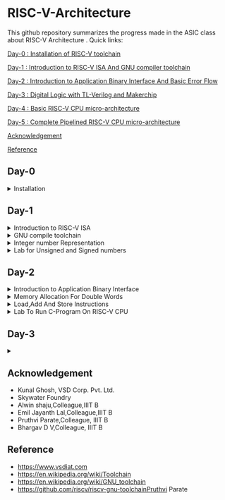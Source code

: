# RISC-V-Architecture

This github repository summarizes the progress made in the ASIC class about RISC-V Architecture . Quick links:

[Day-0 : Installation of RISC-V toolchain](#day-0)

[Day-1 : Introduction to RISC-V ISA And GNU compiler toolchain](#day-1)

[Day-2 : Introduction to Application Binary Interface And Basic Error Flow](#day-2)

[Day-3 : Digital Logic with TL-Verilog and Makerchip](#day-3)

[Day-4 : Basic RISC-V CPU micro-architecture](#day-4)

[Day-5 : Complete Pipelined RISC-V CPU micro-architecture](#day-5)

[Acknowledgement](#acknowledgement)

[Reference](#reference)


## Day-0

<details> 
<summary> Installation </summary>
 
**Steps to install RISC-V toolchain**

```
git clone https://github.com/kunalg123/riscv_workshop_collaterals.git
cd riscv_workshop_collaterals
chmod +x run.sh
./run.sh

```

 Once you run it you will get **make** error. ignore it  and type the following commands

 ```

cd ~/riscv_toolchain/iverilog/
git checkout --track -b v10-branch origin/v10-branch
git pull 
chmod 777 autoconf.sh 
./autoconf.sh 
./configure 
make
sudo make install

```

- To set the PATH variable in .bashrc

```
source .bashrc
gedit .bashrc
#Instead of **nsaisampath** put your **username**
export PATH="/home/nsaisampath/riscv_toolchain/riscv64-unknown-elf-gcc-8.3.0-2019.08.0-x86_64-linux-ubuntu14/bin:$PATH" #Type at last line # save and close the bashrc and type
source .bashrc

```
</details>

## Day-1

<details>
<summary> Introduction to RISC-V ISA </summary>
<br>
The **RISC-V** (pronounced "risk-five") Instruction Set Architecture (ISA) is a specification that defines the instructions and their encoding formats for processors that adhere to the RISC-V architecture. The RISC-V ISA is designed to be modular, extensible, and customizable, allowing for a wide range of implementations tailored to various application domains. The ISA is defined by a series of standard documents that describe the instructions, memory model, exception handling, and other architectural features.
</br>
<br> 
The term "ISA" stands for "Instruction Set Architecture." It refers to the set of instructions that a microprocessor or computer architecture understands and can execute. The ISA defines the machine-level programming model, including the available instructions, their encoding formats, the registers they can operate on, memory addressing modes, and how instructions interact with the hardware. In essence, the ISA serves as an interface between software and hardware, enabling software developers to write programs that can run on a specific microprocessor or computer architecture.</br>

<br>
The base RISC-V instruction set is divided into several standard "base" integer instruction set variants, labeled as RV32I, RV64I, and RV128I, depending on the word size. Here's a brief overview of the base integer instruction sets:

1. **RV32I:** This is the 32-bit base integer instruction set. It includes a set of instructions for integer arithmetic, logic operations, data movement, branching, and bit manipulation. Instructions are encoded in 32 bits.

2. **RV64I:** This is the 64-bit base integer instruction set. It is an extension of RV32I, offering the same set of instructions but designed for a 64-bit word size.

3. **RV128I:** This is the 128-bit base integer instruction set, extending the capabilities of RV64I to a 128-bit word size.

In addition to the base integer instruction sets, RISC-V also supports various extension modules that can be added to the base instruction set to enhance the processor's capabilities. Some of the common extension modules include:

- **M:** Integer multiplication and division instructions.
- **A:** Atomic memory access instructions for multi-threaded and multi-processor systems.
- **F:** Single-precision floating-point arithmetic instructions.
- **D:** Double-precision floating-point arithmetic instructions.
- **C:** Compressed instructions for reduced code size.
- **V:** Vector processing instructions for SIMD operations.
- **B:** Bit manipulation instructions.

These extension modules can be mixed and matched based on the requirements of the target application, allowing for customization and specialization of the processor architecture.

RISC-V also defines different privilege levels (User, Supervisor, Machine) that dictate the level of access to resources and control over the system. This hierarchy of privilege levels is designed to support various software layers, from application code to operating systems.

The RISC-V ISA specification documents provide detailed information about each instruction, its encoding, its behavior, and its interaction with other instructions and architectural features. The open and modular nature of the RISC-V ISA has led to its widespread adoption in various industries, from embedded systems to high-performance computing.<br>

Each base integer set is characterized by the width of the register (XLEN) and size of the user address space. The most important advantage of RISC-V is that it is an open standard instruction which is easily available for academics and commercial purposes free of cost.

The detail of the RISC-V instructions set manual can be found [here](https://riscv.org/wp-content/uploads/2017/05/riscv-spec-v2.2.pdf).

</details>

<details>
 
  <summary> GNU compile toolchain</summary>
<br>
  The GNU compile toolchain is a set of programming tools in LINUX system that can be use for compiling a code to generate certain executable program, library and debugger and whose detail can be found in references. RISC-V is one such toolchain which supports C and C++ cross compiler. It supports two build modes: a generic ELF/Newlib toolchain and a more sophisticated Linux-ELF/glibc toolchain and the github link for the same can be found in references. 

1. Compiler and linker which transform the source code into an executable program.
2. Libraries which provide interfaces to the operating system.
3. Debugger which is used to test and debug created program.
4. the output of the compiler completely depends on the hardware.
   

To start off a c program to compile sum from 1 to n was written whose  codes given below as [sum1ton.c]

```

#include<stdio.h>
int main()
{
   int i,sum=0,n=100;
   
   for(i=1;i<=n;i++)
      {
        sum=sum+i;
       }
   printf(" sum of numbers from 1 to n is %d, n is %d \n",sum,n);
}

```

In case RISC-V GNU toolchain the follwing commands are executed

**To use the RISC-V gcc compiler or simulator**

    `riscv64-unknown-elf-gcc <compiler option -O1 ; Ofast> -mabi=lp64  -march=rv64i  -o <object filename.o> <Cfilename.c>`

   Here -01 gives 15 instructions set while -0fast gives us 12 instructions set
    
**To list the details of a file**
  
  ```
ls -ltr <filename.o>

```

![Screenshot from 2023-08-19 18-48-08](https://github.com/NSampathIIITB/Introduction-to-RISC-V-Architecture/assets/141038460/7b175af7-6dc7-49c1-91cb-69ae9cd20e04)

**To disassemble the object file**

```

riscv64-unknown-elf-objdump  -d  <object filename.o> (or)
riscv64-unknown-elf-objdump  -d <object filename.o> | less

```
![Screenshot from 2023-08-19 18-54-04](https://github.com/NSampathIIITB/Introduction-to-RISC-V-Architecture/assets/141038460/eb9e760c-a32d-42e0-8518-9d16072517c2)

```
/main
n

```
This code helps in seeing the **main** in exe file:

![Screenshot from 2023-08-19 18-55-53](https://github.com/NSampathIIITB/Introduction-to-RISC-V-Architecture/assets/141038460/8e32ec57-7ee8-436c-b77e-751bcb27597e)

here we can check the instruction set is 15 by subtracting  10214-101ac = 58\4=15 instruction sets 

**To compile:**

```
spike pk <object filename.o>
```
![Screenshot from 2023-08-19 19-00-06](https://github.com/NSampathIIITB/Introduction-to-RISC-V-Architecture/assets/141038460/cfae0116-8a0b-4f72-b47a-b8fc49d2d100)

**To debug using spike:**

```
spike -d pk <object filename.o>
```
![Screenshot from 2023-08-19 19-04-03](https://github.com/NSampathIIITB/Introduction-to-RISC-V-Architecture/assets/141038460/b363049a-362c-460e-9019-98eca71c5c64)

After running the above code line a number of things can be done as demonstrated in the image below. The code can be manually debugged, part of it can be run and contents of registers can be checked.

we can use these commands in spike while debugging
```
(spike): until pc 0 <desired address>  //To move the pc to desired address
(spike): reg 0 a0                      //To found the contents in a0
(spike): click enter                   //To run the next instruction
(spike): q                             //To exit spike

````
![Screenshot from 2023-08-19 19-14-55](https://github.com/NSampathIIITB/Introduction-to-RISC-V-Architecture/assets/141038460/57b9edb6-e6ea-4049-94c9-5169ff2d907c)

  </details>
<details>
 <summary> Integer number Representation </summary>
 <br>
 The RISC-V architecture defines several different data types and number systems to represent and manipulate data. Here, I'll explain the basic number systems used in RISC-V:

- **Binary Number System**: RISC-V, like most digital systems, primarily operates on binary data. In the binary number system, numbers are represented using only two symbols: 0 and 1. Each digit in a binary number represents a power of 2. For example, the binary number "1101" represents (1 * 2^3) + (1 * 2^2) + (0 * 2^1) + (1 * 2^0) = 13 in decimal.
- **Integer Representation**: RISC-V supports different integer data types with varying sizes. The most common are 32-bit and 64-bit integers, denoted as "RV32" and "RV64" respectively. Integers are typically represented in two's complement form, which allows both positive and negative values to be stored and manipulated using the same hardware.
- **Floating-Point Representation**: RISC-V also supports floating-point operations for real numbers. Floating-point numbers are represented using a sign bit, an exponent, and a fraction (also known as mantissa). RISC-V defines different formats for floating-point numbers, including the IEEE 754 standard formats (single precision, double precision, etc.). These formats allow a wide range of values to be represented with varying levels of precision.
- **Hexadecimal Notation**: While binary is the fundamental representation in RISC-V, hexadecimal (base-16) notation is often used to represent binary numbers in a more human-readable form. Each hexadecimal digit represents four bits. For example, the binary number "11011010" can be represented as "DA" in hexadecimal.
- **Memory Addressing**: RISC-V CPUs use memory addresses to access data stored in memory. Memory addresses are typically represented in hexadecimal form. The exact memory addressing scheme depends on the specific RISC-V implementation and the memory model being used.
Overall, the RISC-V architecture provides a flexible framework for representing and manipulating different types of numbers, allowing software developers and hardware designers to efficiently perform arithmetic and logical operations on various data types within the context of RISC-V-based systems.

In computer architecture, the terms "bit," "byte," "word," and "double word" refer to different units of data storage and manipulation. These terms are used to describe the size of data that a computer's memory and processing units can handle. The specific sizes of these units can vary based on the architecture and implementation, but I'll provide you with some common interpretations:

- **Bit**: A bit is the smallest unit of data in computing. It can represent one of two values: 0 or 1. Bits are the building blocks of all digital information and are used to represent various types of data and instructions in a computer's memory and processing units.
- **Byte**: A byte is a group of 8 bits. It is the basic addressable unit of memory storage in most computer architectures. Bytes are commonly used to represent characters, numbers, and other small data elements. For example, the ASCII code for the letter 'A' is 65, which can be represented as a byte with the binary value 01000001.
- **Word**: The term "word" refers to the natural data size that a computer's central processing unit (CPU) can process in a single operation. The size of a word can vary between different computer architectures. In the context of x86 and x86-64 architectures, a word is typically 16 bits, while in other architectures like RISC-V, a word can be 32 bits or 64 bits. The size of a word determines the maximum amount of data that the CPU can manipulate at once, which can impact the efficiency of data processing.
- **Double Word (Dword)**: The term "double word" (often abbreviated as "dword") is used to describe a data unit that is twice the size of a standard word. In x86 and x86-64 architectures, a double word is 32 bits, while in some other architectures, it can refer to a 64-bit value. The term "dword" is often used in the x86 family of processors to describe a 32-bit data value.
It's important to note that the exact sizes of these units can vary based on the computer architecture and implementation.

**64-bit Unsigned Numbers:**

A 64-bit unsigned number, often referred to as a "64-bit unsigned integer," is a data type commonly used in computer programming and digital systems. It represents a non-negative whole number within the range of 0 to 18,446,744,073,709,551,615 i.e 0 to 2^64-1.

Here's a breakdown of its properties:

- **Bit Length**: A 64-bit number consists of 64 binary digits (bits), which can be either 0 or 1.

- **Range**: As mentioned earlier, the range of values a 64-bit unsigned number can represent is from 0 to 18,446,744,073,709,551,615. This is because you have 2^64 possible combinations of bits, starting from all bits being 0 (representing 0) to all bits being 1 (representing 2^64 - 1).

- **Memory**: In memory, a 64-bit unsigned number occupies exactly 8 bytes (64 bits / 8 bits per byte), which is 64 / 8 = 8 bytes.

- **Data Representation**: These numbers are often represented in various numeral systems, including binary, decimal, hexadecimal, and octal. In binary, a 64-bit unsigned number is represented using 64 binary digits (0s and 1s), in decimal using regular base-10 numerals, in hexadecimal using base-16 digits (0-9, A-F), and in octal using base-8 digits (0-7).

- **Usage**: 64-bit unsigned numbers are commonly used in various applications such as computer programming, data storage, cryptography, and more. They provide a large range of values while avoiding the complications associated with signed numbers, which have both positive and negative values.

Here's an example representation of the maximum 64-bit unsigned number in various numeral systems:
```
- Binary: 1111111111111111111111111111111111111111111111111111111111111111
- Decimal: 18,446,744,073,709,551,615
- Hexadecimal: FFFFFFFF FFFFFFFF
- Octal: 1777777777777777777777
```
Keep in mind that when working with these numbers in programming languages, you might encounter specific syntax or functions to handle them appropriately. Different programming languages might have different ways of representing and manipulating 64-bit unsigned numbers.

**64-bit Signed Numbers:**

A 64-bit signed number is a data type used to represent both positive and negative whole numbers within a range using 64 binary digits (bits). The most common representation used for signed numbers is the two's complement representation. Here are the key characteristics of 64-bit signed numbers:

- **Bit Length**: A 64-bit signed number consists of 64 binary digits (bits), which can be either 0 or 1.

- **Range**: In the two's complement representation, a 64-bit signed number can represent values from -9,223,372,036,854,775,808 to 9,223,372,036,854,775,807 i.e -2^63 to 2^63-1 . The range covers both negative and positive values.

- **Memory**: In memory, a 64-bit signed number occupies exactly 8 bytes (64 bits / 8 bits per byte).

- **Representation**: In the two's complement representation, the most significant bit (MSB), which is the leftmost bit, represents the sign of the number. If the MSB is 0, the number is positive. If the MSB is 1, the number is negative. The remaining bits represent the magnitude of the number in binary form.

- **Usage**: 64-bit signed numbers are used in various applications, including computer programming, data storage, scientific computations, and more. They provide a wide range of values that can be used for many different purposes.

Here's an example representation of the maximum and minimum 64-bit signed numbers in binary:

- Maximum (positive): 0111111111111111111111111111111111111111111111111111111111111111
- Minimum (negative): 1000000000000000000000000000000000000000000000000000000000000000

Keep in mind that when working with these numbers in programming languages, you might encounter specific syntax or functions to handle them appropriately. Different programming languages might have different ways of representing and manipulating 64-bit signed numbers.

![Screenshot from 2023-08-19 10-48-29](https://github.com/NSampathIIITB/Introduction-to-RISC-V-Architecture/assets/141038460/c227568f-07db-47b9-8b79-e6bf1e54a2bc)

 
</details>  





<details>
<summary> Lab for Unsigned and Signed numbers </summary>
 
**Code for unsignedHighest:**

```
#include <stdio.h>
#include <math.h>
int main() {
unsigned long long int max = (unsigned long long int) (pow(2,64) -1);
printf("highest number represented by unsigned long long int is %llu\n", max);
return 0;
}

```

![Screenshot from 2023-08-19 21-36-18](https://github.com/NSampathIIITB/Introduction-to-RISC-V-Architecture/assets/141038460/a5193fca-218e-4cca-9da2-7c5c9156b088)


This show the Highest value for Unsigned Numbers
if we change the code to get the lowest value for Unsigned Number by changing **(pow(2,64) -1) to( pow(2,10)*-1)**;

![Screenshot from 2023-08-19 21-40-00](https://github.com/NSampathIIITB/Introduction-to-RISC-V-Architecture/assets/141038460/c535e1be-0b3d-43c6-9067-e1f1ea7577c1)

**Code for signed Numbers:**

```
#include <stdio.h>
#include <math.h>
int main(){
long long int max = (long long int) (pow(2,10) * -1);
printf("highest number represented by long long int is %lld\n", max);
return 0;
}

```

![Screenshot from 2023-08-19 21-43-09](https://github.com/NSampathIIITB/Introduction-to-RISC-V-Architecture/assets/141038460/7bc371e9-c9fd-4c67-af16-88fcacabd2f6)


**Example-1**

code:

```
#include <stdio.h>
#include <math.h>
int main() {
long long int max = (int) (pow(2,63) -1);
long long int min = (int) (pow(2,63) * -1);
printf("highest number represented by long long int is %lld\n", max);
printf("lowest number represented by long long int is %lld\n", min);
return 0;

```
![Screenshot from 2023-08-19 11-35-52](https://github.com/NSampathIIITB/Introduction-to-RISC-V-Architecture/assets/141038460/f79a69eb-6ee1-4aa9-b53c-b5360032453b)

Here in this code we have to change :

```
long long int max = (long long int) (pow(2,63) -1);
long long int min = (long long int) (pow(2,63) * -1);

```
so corrected output :

![Screenshot from 2023-08-19 21-43-09](https://github.com/NSampathIIITB/Introduction-to-RISC-V-Architecture/assets/141038460/7bc371e9-c9fd-4c67-af16-88fcacabd2f6)

Table : 

![Screenshot from 2023-08-19 11-37-23](https://github.com/NSampathIIITB/Introduction-to-RISC-V-Architecture/assets/141038460/9b4bbf62-7aba-4463-b56b-2579328f9555)

**LAB WORK**

**1.For the C program used in labs, use a value of n=9, compile and simulate using gcc compiler. What is the output you get?**

![Screenshot from 2023-08-19 21-58-10](https://github.com/NSampathIIITB/Introduction-to-RISC-V-Architecture/assets/141038460/19830ea5-a6ac-451c-b380-f569c63944df)

**2.As shown in labs, compile the C program (n=9) using riscv-gcc compiler with O1 switch and look at assembly code using riscv-objdmp. What is the memory location of "printf" subroutine ?**

![Screenshot from 2023-08-19 22-00-07](https://github.com/NSampathIIITB/Introduction-to-RISC-V-Architecture/assets/141038460/e43843b7-faef-45f1-81d8-0c6d43358154)

**3.How many instructions are used in "printf" subroutine for C program (n=9) compiled with riscv-gcc and O1 switch?**

![Screenshot from 2023-08-19 22-04-52](https://github.com/NSampathIIITB/Introduction-to-RISC-V-Architecture/assets/141038460/100df588-3067-43da-a010-92ee03359ee2)

**4.As shown in labs, compile the C program (n=9) using riscv-gcc compiler with Ofast switch and look at assembly code using riscv-objdmp. How many instructions are used by "main" program ?**

![Screenshot from 2023-08-19 22-08-46](https://github.com/NSampathIIITB/Introduction-to-RISC-V-Architecture/assets/141038460/1e05dc3e-8534-4f8f-8c93-3a64dded24b2)

**5.Debug C program (n=9) with spike and run until PC is 100b0. What are the contents of register a0?**

![Screenshot from 2023-08-19 22-11-33](https://github.com/NSampathIIITB/Introduction-to-RISC-V-Architecture/assets/141038460/8b7af8b1-5f47-460f-9274-7bf5d6cb34e7)

**6.Debug C program (n=9) with spike and run until PC is 100b0. What are the contents of register sp?**

![Screenshot from 2023-08-19 22-12-14](https://github.com/NSampathIIITB/Introduction-to-RISC-V-Architecture/assets/141038460/dfcb40fd-3da7-4748-86c7-ce06e9e12fe6)

**7.Debug C program (n=9) with spike and run until PC is 100c4. What are the contents of register a0?**

![Screenshot from 2023-08-19 22-13-19](https://github.com/NSampathIIITB/Introduction-to-RISC-V-Architecture/assets/141038460/0d489afd-f7a6-446b-ac59-c2f22bc66469)

**8.Debug C program (n=9) with spike and run until PC is 100dc. What is the output on shell?**

![Screenshot from 2023-08-19 22-14-42](https://github.com/NSampathIIITB/Introduction-to-RISC-V-Architecture/assets/141038460/9f16b60e-137e-4871-a137-182bc66f9360)
 
</details>

## Day-2
<details>
 <summary> Introduction to Application Binary Interface  </summary>
<br>
 The application program can directly access the registers of the RISC V architecture using something known as system calls. The ABI (also known as system call interface enables the application to access the hardware resources via registers.
  
 In RISC V architecture, the width of the register is defined as XLEN. For RV64 and RV32, the widths are 64 bits and 32 bits, respectively.
  
 RISC V belongs to the little endian memory addressing system, which means that the least significant byte of a word is stored in the smallest memory address.

An Application Binary Interface is a set of rules enforced by the operating system on a specific architecture. So, Linker converts relocatable machine code to absolute machine code via ABI interface specific to the architecture of machine.

Just like how application program interface (API) is used by application programs to access the standard libraries, an application binary interface or system  call interface is utilised to access hardware resources . The ISA is inherently divided into two parts: *User & System ISA* and *User ISA*  the latter is available to the user directly by system calls. 
  
Now, how does the ABI access the hardware resources? 
- It uses different registers(32 in number) which are each of width `XLEN = 32 bit` for RV32 (~`XLEN = 64 for RV64`) . On a higher level of abstraction these registers are accessed by their respective ABI names.
  
  For base integer instructions there are broadly 3 types of of such registers:
  - I-type : For instructions having immediate values as operands.
  - R-type : For instructions having only registers as operands.
  - S-type : For instructions used for storing operations.

So, it is system call interface used by the application program to access the registers specific to architecture. Overhere the architecture is RISC-V, so to access 32 registers of RISC-V below is the table which shows the calling convention (ABI name) given to registers for the application programmer to use.

**ABI Block diagram**

![Screenshot from 2023-08-19 12-06-09](https://github.com/NSampathIIITB/Introduction-to-RISC-V-Architecture/assets/141038460/53b14fd9-f91a-4af3-9934-9460afd3b43b)


</details>
<details>
 <summary> Memory Allocation For Double Words </summary>
<br>
 There are two different ways to load the data into the registers
 1. The 64 bit data can be loaded directly into the registers.
 2.they can be loaded into the registers via memory.
 
 **Example of how memory is allocated for double words**

![Screenshot from 2023-08-19 22-44-16](https://github.com/NSampathIIITB/Introduction-to-RISC-V-Architecture/assets/141038460/9d8d1747-3437-4324-935a-15d5cec12f90)

![Screenshot from 2023-08-19 22-44-26](https://github.com/NSampathIIITB/Introduction-to-RISC-V-Architecture/assets/141038460/341eca63-6388-43a7-85ac-808152e093b5)
In the above image the most significant byte sits in top of memory  so it is a **little endian addressing system**
.
![Screenshot from 2023-08-19 12-18-03](https://github.com/NSampathIIITB/Introduction-to-RISC-V-Architecture/assets/141038460/238899ab-17ed-4aab-9903-33d49ace566a)

![Screenshot from 2023-08-19 12-22-31](https://github.com/NSampathIIITB/Introduction-to-RISC-V-Architecture/assets/141038460/8d856ddc-bc77-45ca-83e1-b76f80209a3d)
![Screenshot from 2023-08-19 12-22-54](https://github.com/NSampathIIITB/Introduction-to-RISC-V-Architecture/assets/141038460/367b87b2-441e-4781-9941-6f655e89e7f4)

![Screenshot from 2023-08-19 12-23-41](https://github.com/NSampathIIITB/Introduction-to-RISC-V-Architecture/assets/141038460/09011b91-4124-4916-bc86-7c823834d200)
 **m[16]-Least significant byte**  **m[23]-most significant byte**
 
</details>

 
<details>

<summary> Load,Add And Store Instructions </summary>

	ld x8,16(x23)
 
 here **ld** is for load doubleword,x8 shows destination register (rd),16 is offset,x23 is source register(rs) . This is I type Instructions  :

<img width="1033" alt="Screenshot 2023-08-19 at 11 24 09 AM" src="https://github.com/alwinshaju08/RISCV/assets/69166205/d9f8e2ce-f424-47dc-934f-b00ef5d9de4a">

	add x8,x29,x8
 
 here **add** is function,x8 is destination register (rd),x29 & x8 is source registers (rs1),(rs2) respectively. This is R type Instructions  :

 ![Screenshot 2023-08-19 at 11 24 19 AM](https://github.com/alwinshaju08/RISCV/assets/69166205/32aeb799-fa17-4dc2-9186-7b142f341f10)

 	sd x8,8(x23)
  
  here **sd** is store doubleword,x8 is data registers(rs2),8 tell offset(immediate) ,x23 is source register(rs1). This is S type Instructions  :

  ![Screenshot 2023-08-19 at 11 31 29 AM](https://github.com/alwinshaju08/RISCV/assets/69166205/b20b0475-88b1-45e1-88cd-84e19cbec61a)

Here in each Instructions set we can see register are of 5 bits so total number of register = 2^5 = 32 registers


**LAB-WORKS**

**1.Modify 1to9_custom.c and load.S as shown in video. What is the output of simulation with -Ofast ?**

![Screenshot from 2023-08-19 23-05-37](https://github.com/NSampathIIITB/Introduction-to-RISC-V-Architecture/assets/141038460/fc93b7ea-e54d-44c3-b921-9f90c7c73224)

**2.What is the memory location of load subroutine?**

![Screenshot from 2023-08-19 23-06-17](https://github.com/NSampathIIITB/Introduction-to-RISC-V-Architecture/assets/141038460/7421dc76-d46b-4e56-afb1-4d889053a2f9)

**3.What is the memory location of loop subroutine?**

![Screenshot from 2023-08-19 23-06-51](https://github.com/NSampathIIITB/Introduction-to-RISC-V-Architecture/assets/141038460/1eb91abf-8f0d-418a-b805-9dd98874c3af)

**4.Open spike debugger and run 1to9_custom.o until PC is 100b0.What is the value of a0 and a1 registers?**

![Screenshot from 2023-08-19 23-08-24](https://github.com/NSampathIIITB/Introduction-to-RISC-V-Architecture/assets/141038460/0f5f74b8-5240-48a8-90cd-1d83163782bc)

**5.Open spike debugger and run 1to9_custom.o until PC is 100bc.What is the value of a0 and a1 registers?**

![Screenshot from 2023-08-19 23-09-02](https://github.com/NSampathIIITB/Introduction-to-RISC-V-Architecture/assets/141038460/bf45181a-0ed7-4c50-a342-393d4f341f98)

 </details> 
<details>
 <summary> Lab To Run C-Program On RISC-V CPU </summary>
 
![Screenshot from 2023-08-19 23-16-19](https://github.com/NSampathIIITB/Introduction-to-RISC-V-Architecture/assets/141038460/5440501b-f84d-4d58-ac0d-d00a25f8ae9c) 
 
Here we have RISCV cpu program code through which we send the HEX format file of c program to show output the output of the given code 

```
chmod 777 rv32im.sh
./rv32im.sh 

```
![Screenshot from 2023-08-19 23-48-34](https://github.com/NSampathIIITB/Introduction-to-RISC-V-Architecture/assets/141038460/e92eb7e2-2620-475d-826c-a30d8bd039eb)

Input hex file to sent through verilog code:

**firmware.hex:**

![Screenshot from 2023-08-19 23-49-57](https://github.com/NSampathIIITB/Introduction-to-RISC-V-Architecture/assets/141038460/99f4330d-fb66-4cd7-a37e-8eecaa1aff68)

**firmware32.hex:**

![Screenshot from 2023-08-19 23-51-00](https://github.com/NSampathIIITB/Introduction-to-RISC-V-Architecture/assets/141038460/7b847007-ace5-4dec-8aab-898b1611800b)

</details>

## Day-3
<details>
 <summary> </summary>
</details>



## Acknowledgement
- Kunal Ghosh, VSD Corp. Pvt. Ltd.
- Skywater Foundry
- Alwin shaju,Colleague,IIIT B
- Emil Jayanth Lal,Colleague,IIIT B
- Pruthvi Parate,Colleague, IIIT B
- Bhargav D V,Colleague, IIIT B


## Reference
- https://www.vsdiat.com
- https://en.wikipedia.org/wiki/Toolchain
- https://en.wikipedia.org/wiki/GNU_toolchain
- https://github.com/riscv/riscv-gnu-toolchainPruthvi Parate

